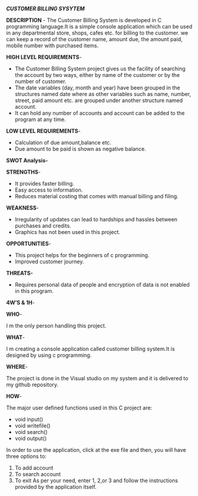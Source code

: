 ***CUSTOMER BILLING SYSYTEM***

**DESCRIPTION** - 
The Customer Billing System is developed in C programming language.It is a simple console application which can be used in any departmental store, shops, cafes etc. for billing to the customer.  we can keep a record of the customer name, amount due, the amount paid, mobile number with purchased items.

**HIGH LEVEL REQUIREMENTS**-
-	The Customer Billing System project  gives us the facility of searching the account by two ways, either by name of the customer or by the number of customer.
- The date variables (day, month and year) have been grouped in the structures named date where as other variables such as name, number, street, paid amount etc. are grouped under another structure named account.
-	It can hold any number of accounts and account can be added to the program at any time.

**LOW LEVEL REQUIREMENTS**-
-	Calculation of due amount,balance etc.
-	Due amount to be paid is shown as negative balance.

**SWOT Analysis-**

**STRENGTHS**-
-	It provides faster billing.
-	Easy access to information.
-	Reduces material costing that comes with manual billing and filing.

**WEAKNESS**-
-	Irregularity of updates can lead to hardships and hassles between purchases and credits.
-	Graphics has not been used in this project.

**OPPORTUNITIES**-
-	This project helps for the beginners of c programming.
-	Improved customer journey.

**THREATS-**
-	Requires personal data of people and encryption of data is not enabled in this program.

**4W’S & 1H**-

**WHO**-

I m the only person handling this project.

**WHAT**-

I m creating a console application called customer billing system.It is designed by using c programming.

**WHERE**-

The project is done in the Visual studio on my system and it is delivered to my github repository.

**HOW**-

The major user defined functions used in this C project are:
-	void input()
-	void writefile()
-	void search()
-	void output()

 In order to use the application, click at the exe file and then, you will have three options to:
1.	To add account
2.	To search account
3.	To exit
As per your need, enter 1, 2,or 3 and follow the instructions provided by the application itself.









